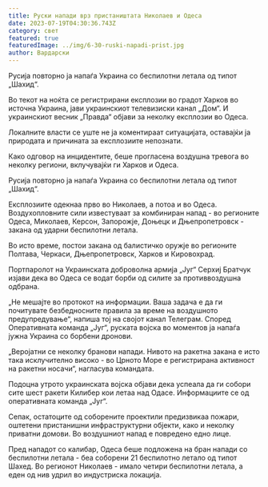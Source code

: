 ```yaml
---
title: Руски напади врз пристаништата Николаев и Одеса
date: 2023-07-19T04:30:36.743Z
category: свет
featured: true
featuredImage: ../img/6-30-ruski-napadi-prist.jpg
author: Вардарски
---
```

Русија повторно ја напаѓа Украина со беспилотни летала од типот „Шахид“.

Во текот на ноќта се регистрирани експлозии во градот Харков во источна Украина, јави украинскиот телевизиски канал „Дом“. И украинскиот весник „Правда“ објави за неколку експлозии во Одеса.

Локалните власти се уште не ја коментираат ситуацијата, оставајќи ја природата и причината за експлозиите непознати.

Како одговор на инцидентите, беше прогласена воздушна тревога во неколку региони, вклучувајќи ги Харков и Одеса.

Русија повторно ја напаѓа Украина со беспилотни летала од типот „Шахид“.

Експлозиите одекнаа прво во Николаев, а потоа и во Одеса. Воздухопловните сили известуваат за комбиниран напад - во регионите Одеса, Миколаев, Керсон, Запорожје, Доњецк и Дњепропетровск - закана од ударни беспилотни летала.

Во исто време, постои закана од балистичко оружје во регионите Полтава, Черкаси, Дњепропетровск, Харков и Кировохрад.

Портпаролот на Украинската доброволна армија „Југ“ Серхиј Братчук изјави дека во Одеса се водат борби од силите за противвоздушна одбрана.

„Не мешајте во протокот на информации. Ваша задача е да ги почитувате безбедносните правила за време на воздушното предупредување“, напиша тој на својот канал Телеграм. Според Оперативната команда „Југ“, руската војска во моментов ја напаѓа јужна Украина со борбени дронови.

„Веројатни се неколку бранови напади. Нивото на ракетна закана е исто така исклучително високо - во Црното Море е регистрирана активност на ракетни носачи“, нагласува командата.

Подоцна утрото украинската војска објави дека успеала да ги собори сите шест ракети Килибер кои летаа над Одасе. Информациите се од оперативната команда „Југ“.

Сепак, остатоците од соборените проектили предизвикаа пожари, оштетени пристанишни инфраструктурни објекти, како и неколку приватни домови. Во воздушниот напад е повредено едно лице.

Пред нападот со калибар, Одеса беше подложена на бран напади со беспилотни летала - беа соборени 21 беспилотно летало од типот Шахед. Во регионот Николаев - имало четири беспилотни летала, а еден од нив удрил во индустриска локација.